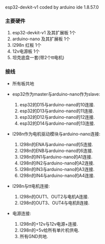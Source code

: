 esp32-devkit-v1 coded by arduino ide 1.8.57.0
### 主要硬件
1. esp32-devkit-v1 及其扩展板 1个
2. arduino-nano 及其扩展板 1个
3. l298n 红板 1个
4. 12v电源板 1个
6. 坦克底盘一套(带2个tt电机)

### 接线
* 所有板共地
* esp32作为master与arduino-nano作为slave:
    1. esp32的D15与arduino-nano的10连接.
    2. esp32的D13与arduino-nano的11连接.
    3. esp32的D12与arduino-nano的12连接.
    4. esp32的D14与arduino-nano的13连接.

* l298n作为电机驱动模块与arduino-nano连接:
    1. l298n的ENA与arduino-nano的5连接.
    2. l298n的ENB与arduino-nano的6连接.
    3. l298n的IN1与arduino-nano的A1连接.
    4. l298n的IN2与arduino-nano的A2连接.
    5. l298n的IN3与arduino-nano的A3连接.
    6. l298n的IN4与arduino-nano的A4连接.

* l298n与tt电机连接:
    1. l298n的OUT1、OUT2与电机A连接.
    2. l298n的OUT3、OUT4与电机B连接.

* 电源连接:
    1. l298n的+12v与12v电源+连接.
    2. l298n的+5v给所有单片机供电.
    3. 所有GND共地.
